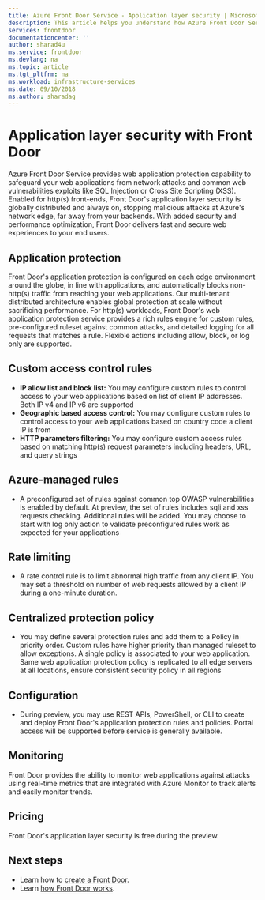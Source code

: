 ```yaml
---
title: Azure Front Door Service - Application layer security | Microsoft Docs
description: This article helps you understand how Azure Front Door Service enables to protect and secure your application backends
services: frontdoor
documentationcenter: ''
author: sharad4u
ms.service: frontdoor
ms.devlang: na
ms.topic: article
ms.tgt_pltfrm: na
ms.workload: infrastructure-services
ms.date: 09/10/2018
ms.author: sharadag
---
```


# Application layer security with Front Door
Azure Front Door Service provides web application protection capability to safeguard your web applications from network attacks and common web vulnerabilities exploits like SQL Injection or Cross Site Scripting (XSS). Enabled for http(s) front-ends, Front Door's application layer security is globally distributed and always on, stopping malicious attacks at Azure's network edge, far away from your backends. With added security and performance optimization, Front Door delivers fast and secure web experiences to your end users.

## Application protection
Front Door's application protection is configured on each edge environment around the globe, in line with applications, and automatically blocks non-http(s) traffic from reaching your web applications. Our multi-tenant distributed architecture enables global protection at scale without sacrificing performance. For http(s) workloads, Front Door's web application protection service provides a rich rules engine for custom rules, pre-configured ruleset against common attacks, and detailed logging for all requests that matches a rule. Flexible actions including allow, block, or log only are supported.

## Custom access control rules
- **IP allow list and block list:** You may configure custom rules to control access to your web applications based on list of client IP addresses. Both IP v4 and IP v6 are supported
- **Geographic based access control:** You may configure custom rules to control access to your web applications based on country code a client IP is from
- **HTTP parameters filtering:** You may configure custom access rules based on matching http(s) request parameters including headers, URL, and query strings

## Azure-managed rules
- A preconfigured set of rules against common top OWASP vulnerabilities is enabled by default. At preview, the set of rules includes sqli and xss requests checking. Additional rules will be added. You may choose to start with log only action to validate preconfigured rules work as expected for your applications 

## Rate limiting
- A rate control rule is to limit abnormal high traffic from any client IP.  You may set a threshold on number of web requests allowed by a client IP during a one-minute duration.

## Centralized protection policy
- You may define several protection rules and add them to a Policy in priority order. Custom rules have higher priority than managed ruleset to allow exceptions. A single policy is associated to your web application.  Same web application protection policy is replicated to all edge servers at all locations, ensure consistent security policy in all regions

## Configuration
- During preview, you may use REST APIs, PowerShell, or CLI to create and deploy Front Door's application protection rules and policies. Portal access will be supported before service is generally available. 


## Monitoring
Front Door provides the ability to monitor web applications against attacks using real-time metrics that are integrated with Azure Monitor to track alerts and easily monitor trends.

## Pricing
Front Door's application layer security is free during the preview.


## Next steps

- Learn how to [create a Front Door](quickstart-create-front-door.md).
- Learn [how Front Door works](front-door-routing-architecture.md).
